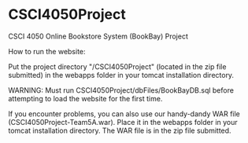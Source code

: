 # CSCI4050Project
CSCI 4050 Online Bookstore System (BookBay) Project

How to run the website:

Put the project directory "/CSCI4050Project" (located in the zip file submitted) in the webapps folder in your tomcat installation directory.

WARNING: Must run CSCI4050Project/dbFiles/BookBayDB.sql before attempting to load the website for the first time.

If you encounter problems, you can also use our handy-dandy WAR file (CSCI4050Project-Team5A.war). Place it in the webapps folder in your tomcat 
installation directory. The WAR file is in the zip file submitted.

